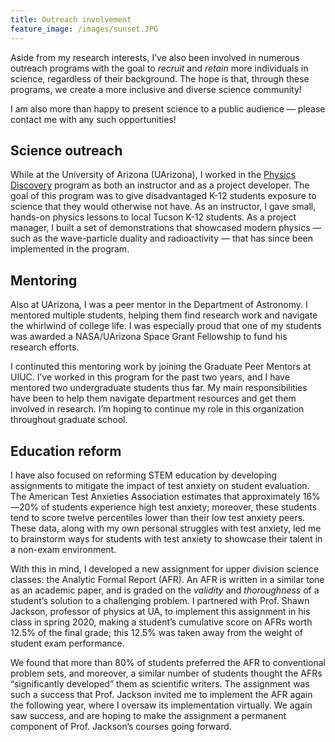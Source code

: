 ```yaml
---
title: Outreach involvement
feature_image: /images/sunset.JPG
---
```


Aside from my research interests, I’ve also been involved in numerous outreach programs with the goal to *recruit* and *retain* more individuals in science, regardless of their background. The hope is that, through these programs, we create a more inclusive and diverse science community!

I am also more than happy to present science to a public audience — please contact me with any such opportunities! 

## Science outreach
While at the University of Arizona (UArizona), I worked in the [Physics Discovery](https://flandrau.org/discoveries) program as both an instructor and as a project developer. The goal of this program was to give disadvantaged K-12 students exposure to science that they would otherwise not have. As an instructor, I gave small, hands-on physics lessons to local Tucson K-12 students. As a project manager, I built a set of demonstrations that showcased modern physics — such as the wave-particle duality and radioactivity — that has since been implemented in the program. 

## Mentoring
Also at UArizona, I was a peer mentor in the Department of Astronomy. I mentored multiple students, helping them find research work and navigate the whirlwind of college life. I was especially proud that one of my students  was awarded a NASA/UArizona Space Grant Fellowship to fund his research efforts.

I continuted this mentoring work by joining the Graduate Peer Mentors at UIUC. I’ve worked in this program for the past two years, and I have mentored two undergraduate students thus far. My main responsibilities have been to help them navigate department resources and get them involved in research. I’m hoping to continue my role in this organization throughout graduate school. 

## Education reform 
I have also focused on reforming STEM education by developing assignments to mitigate the impact of test anxiety on student evaluation. The American Test Anxieties Association estimates that approximately 16%—20% of students experience high test anxiety; moreover, these students tend to score twelve percentiles lower than their low test anxiety peers. These data, along with my own personal struggles with test anxiety, led me to brainstorm ways for students with test anxiety to showcase their talent in a non-exam environment. 

With this in mind, I developed a new assignment for upper division science classes: the Analytic Formal Report (AFR). An AFR is written in a similar tone as an academic paper, and is graded on the *validity* and *thoroughness* of a student’s solution to a challenging problem. I partnered with Prof. Shawn Jackson, professor of physics at UA, to implement this assignment in his class in spring 2020, making a student’s cumulative score on AFRs worth 12.5% of the final grade; this 12.5% was taken away from the weight of student exam performance. 

We found that more than 80% of students preferred the AFR to conventional problem sets, and moreover, a similar number of students thought the AFRs “significantly developed” them as scientific writers. The assignment was such a success that Prof. Jackson invited me to implement the AFR again the following year, where I oversaw its implementation virtually. We again saw success, and are hoping to make the assignment a permanent component of Prof. Jackson’s courses going forward.